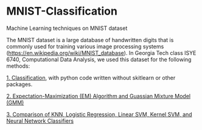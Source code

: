 # MNIST-Classification
Machine Learning techniques on MNIST dataset

The MNIST dataset is a large database of handwritten digits that is commonly used for training various image processing systems (https://en.wikipedia.org/wiki/MNIST_database). In Georgia Tech class ISYE 6740, Computational Data Analysis, we used this dataset for the following methods:

[1. Classification](https://github.com/hannahpav/MNIST-Classification/blob/main/code/MNIST-clustering-algorithm.ipynb), with python code written without skitlearn or other packages.

[2. Expectation-Maximization (EM) Algorithm and Guassian Mixture Model (GMM)](https://github.com/hannahpav/MNIST-Classification/blob/main/code/Implementing-EM-GMM-MNIST.ipynb)

[3. Comparison of KNN, Logistic Regression, Linear SVM, Kernel SVM, and Neural Network Classifiers](https://github.com/hannahpav/MNIST-Classification/blob/main/code/MNIST-Classifier-Comparisons.ipynb)
